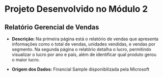 # Projeto Desenvolvido no Módulo 2

## Relatório Gerencial de Vendas 

- **Descrição:**  Na primeira página está o relatório de vendas que apresenta informações como o total de vendas, unidades vendidas, e vendas por segmento. Na segunda página o relatório detalha o lucro, permitindo visualizar o lucro por ano e país, além de identificar qual produto gerou o maior lucro.

- **Origem dos Dados:**  Financial Sample disponibilizada pela Microsoft 
